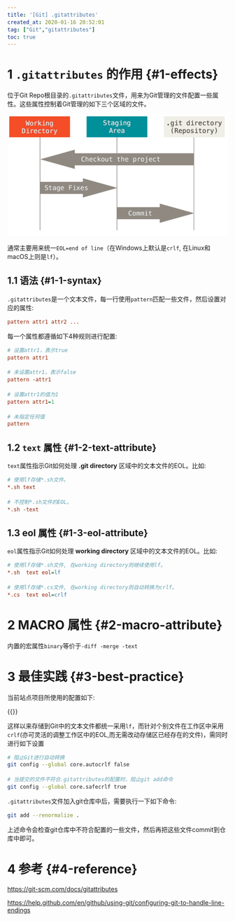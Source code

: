 ```yaml
---
title: '[Git] .gitattributes'
created_at: 2020-01-16 20:52:01
tag: ["Git","gitattributes"]
toc: true
---
```


# 1 `.gitattributes` 的作用 {#1-effects}

位于Git Repo根目录的`.gitattributes`文件，用来为Git管理的文件配置一些属性。这些属性控制着Git管理的如下三个区域的文件。

![Git 三个工作区域](git-areas.png) 

通常主要用来统一`EOL=end of line`（在Windows上默认是`crlf`, 在Linux和macOS上则是`lf`）。

## 1.1 语法 {#1-1-syntax}

`.gitattributes`是一个文本文件，每一行使用`pattern`匹配一些文件，然后设置对应的属性:

```ini
pattern attr1 attr2 ...
```

每一个属性都遵循如下4种规则进行配置:
```ini
# 设置attr1，表示true
pattern attr1

# 未设置attr1，表示false
pattern -attr1

# 设置attr1的值为1
pattern attr1=1

# 未指定任何值
pattern 
```


## 1.2 `text` 属性 {#1-2-text-attribute}

`text`属性指示Git如何处理 **.git directory** 区域中的文本文件的EOL。比如:

```ini
# 使用lf存储*.sh文件。
*.sh text

# 不控制*.sh文件的EOL。
*.sh -text
```

## 1.3 eol 属性 {#1-3-eol-attribute}

`eol`属性指示Git如何处理 **working directory** 区域中的文本文件的EOL。比如:

```ini
# 使用lf存储*.sh文件, 在working directory则继续使用lf。
*.sh  text eol=lf

# 使用lf存储*.cs文件, 在working directory则自动转换为crlf。
*.cs  text eol=crlf
```

# 2 MACRO 属性 {#2-macro-attribute}

内置的宏属性`binary`等价于`-diff -merge -text`


# 3 最佳实践 {#3-best-practice}

当前站点项目所使用的配置如下:

{{<highlight-file file="/.gitattributes" lang="ini">}}

这样以来存储到Git中的文本文件都统一采用`lf`，而针对个别文件在工作区中采用`crlf`(亦可灵活的调整工作区中的EOL,而无需改动存储区已经存在的文件)，需同时进行如下设置
```bash
# 阻止Git进行自动转换
git config --global core.autocrlf false

# 当提交的文件不符合.gitattributes的配置时，阻止git add命令
git config --global core.safecrlf true
```

`.gitattributes`文件加入git仓库中后，需要执行一下如下命令:
```bash
git add --renormalize .
```
上述命令会检查git仓库中不符合配置的一些文件，然后再把这些文件commit到仓库中即可。


# 4 参考 {#4-reference}

https://git-scm.com/docs/gitattributes

https://help.github.com/en/github/using-git/configuring-git-to-handle-line-endings
